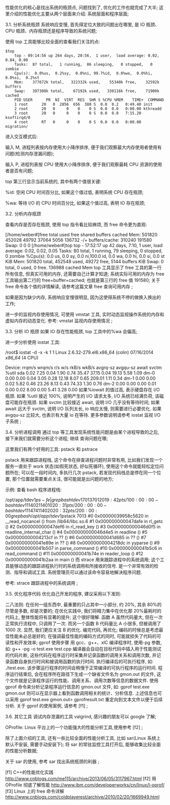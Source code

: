 
性能优化的核心是找出系统的瓶颈点, 问题找到了, 优化的工作也就完成了大半;  这里介绍的性能优化主要从两个层面来介绍: 系统层面和程序层面;

3.1. 分析系统瓶颈
系统响应变慢, 首先得定位大致的问题出在哪里, 是 IO 瓶颈、CPU 瓶颈、内存瓶颈还是程序导致的系统问题;

使用 top 工具能够比较全面的查看我们关注的点:

```
$top
    top - 09:14:56 up 264 days, 20:56,  1 user,  load average: 0.02, 0.04, 0.00
    Tasks:  87 total,   1 running,  86 sleeping,   0 stopped,   0 zombie
    Cpu(s):  0.0%us,  0.2%sy,  0.0%ni, 99.7%id,  0.0%wa,  0.0%hi,  0.0%si,  0.2%st
    Mem:    377672k total,   322332k used,    55340k free,    32592k buffers
    Swap:   397308k total,    67192k used,   330116k free,    71900k cached
    PID USER      PR  NI  VIRT  RES  SHR S %CPU %MEM    TIME+  COMMAND
    1 root      20   0  2856  656  388 S  0.0  0.2   0:49.40 init
    2 root      20   0     0    0    0 S  0.0  0.0   0:00.00 kthreadd
    3 root      20   0     0    0    0 S  0.0  0.0   7:15.20 ksoftirqd/0
    4 root      RT   0     0    0    0 S  0.0  0.0   0:00.00 migration/
```

进入交互模式后:

输入 M, 进程列表按内存使用大小降序排序, 便于我们观察最大内存使用者使用有问题(检测内存泄漏问题);

输入 P, 进程列表按 CPU 使用大小降序排序, 便于我们观察最耗 CPU 资源的使用者是否有问题;

top 第三行显示当前系统的, 其中有两个值很关键:

%id: 空闲 CPU 时间百分比, 如果这个值过低, 表明系统 CPU 存在瓶颈;

%wa: 等待 I/O 的 CPU 时间百分比, 如果这个值过高, 表明 IO 存在瓶颈;

3.2. 分析内存瓶颈

查看内存是否存在瓶颈, 使用 top 指令看比较麻烦, 而 free 命令更为直观:

[/home/weber#]free
             total       used       free     shared    buffers     cached
Mem:        501820     452028      49792      37064       5056     136732
-/+ buffers/cache:     310240     191580
Swap:            0          0          0
[/home/weber#]top
top - 17:52:17 up 42 days,  7:10,  1 user,  load average: 0.02, 0.02, 0.05
Tasks:  80 total,   1 running,  79 sleeping,   0 stopped,   0 zombie
%Cpu(s):  0.0 us,  0.0 sy,  0.0 ni,100.0 id,  0.0 wa,  0.0 hi,  0.0 si,  0.0 st
KiB Mem:    501820 total,   452548 used,    49272 free,     5144 buffers
KiB Swap:        0 total,        0 used,        0 free.   136988 cached Mem
top 工具显示了 free 工具的第一行所有信息, 但真实可用的内存, 还需要自己计算才知道; 系统实际可用的内存为 free 工具输出第二行的 free+buffer+cached; 也就是第三行的 free 值 191580; 关于 free 命令各个值的详情解读, 请参考这篇文章 free 查询可用内存 ;

如果是因为缺少内存, 系统响应变慢很明显, 因为这使得系统不停的做换入换出的工作;

进一步的监视内存使用情况, 可使用 vmstat 工具, 实时动态监视操作系统的内存和虚拟内存的动态变化.  参考:  vmstat 监视内存使用情况 ;

3.3. 分析 IO 瓶颈
如果 IO 存在性能瓶颈, top 工具中的%wa 会偏高;

进一步分析使用 iostat 工具:

/root$ iostat -d -x -k 1 1
Linux 2.6.32-279.el6.x86_64 (colin)   07/16/2014      _x86_64_        (4 CPU)

Device:         rrqm/s   wrqm/s     r/s     w/s    rkB/s    wkB/s avgrq-sz avgqu-sz   await  svctm  %util
sda               0.02     7.25    0.04    1.90     0.74    35.47    37.15     0.04   19.13   5.58   1.09
dm-0              0.00     0.00    0.04    3.05     0.28    12.18     8.07     0.65  209.01   1.11   0.34
dm-1              0.00     0.00    0.02    5.82     0.46    23.26     8.13     0.43   74.33   1.30   0.76
dm-2              0.00     0.00    0.00    0.01     0.00     0.02     8.00     0.00    5.41   3.28   0.00
如果%iowait 的值过高, 表示硬盘存在 I/O 瓶颈.
如果 %util 接近 100%, 说明产生的 I/O 请求太多, I/O 系统已经满负荷, 该磁盘可能存在瓶颈.
如果 svctm 比较接近 await, 说明 I/O 几乎没有等待时间;
如果 await 远大于 svctm, 说明 I/O 队列太长, io 响应太慢, 则需要进行必要优化.
如果 avgqu-sz 比较大, 也表示有大量 io 在等待.
更多参数说明请参考 iostat 监视 I/O 子系统 ;

3.4. 分析进程调用
通过 top 等工具发现系统性能问题是由某个进程导致的之后, 接下来我们就需要分析这个进程; 继续 查询问题在哪;

这里我们有两个好用的工具:  pstack 和 pstrace

pstack 用来跟踪进程栈, 这个命令在排查进程问题时非常有用, 比如我们发现一个服务一直处于 work 状态(如假死状态, 好似死循环), 使用这个命令就能轻松定位问题所在; 可以在一段时间内, 多执行几次 pstack, 若发现代码栈总是停在同一个位置, 那个位置就需要重点关注, 很可能就是出问题的地方;

示例: 查看 bash 程序进程栈:

/opt/app/tdev1$ps -fe| grep bash
tdev1   7013  7012  0 19:42 pts/1    00:00:00 -bash
tdev1  11402 11401  0 20:31 pts/2    00:00:00 -bash
tdev1  11474 11402  0 20:32 pts/2    00:00:00 grep bash
/opt/app/tdev1$pstack 7013
#0  0x00000039958c5620 in __read_nocancel () from /lib64/libc.so.6
#1  0x000000000047dafe in rl_getc ()
#2  0x000000000047def6 in rl_read_key ()
#3  0x000000000046d0f5 in readline_internal_char ()
#4  0x000000000046d4e5 in readline ()
#5  0x00000000004213cf in ?? ()
#6  0x000000000041d685 in ?? ()
#7  0x000000000041e89e in ?? ()
#8  0x00000000004218dc in yyparse ()
#9  0x000000000041b507 in parse_command ()
#10 0x000000000041b5c6 in read_command ()
#11 0x000000000041b74e in reader_loop ()
#12 0x000000000041b2aa in main ()
而 strace 用来跟踪进程中的系统调用; 这个工具能够动态的跟踪进程执行时的系统调用和所接收的信号. 是一个非常有效的检测、指导和调试工具. 系统管理员可以通过该命令容易地解决程序问题.

参考:  strace 跟踪进程中的系统调用 ;

3.5. 优化程序代码
优化自己开发的程序, 建议采用以下准则:

二八法则: 在任何一组东西中, 最重要的只占其中一小部分, 约 20%, 其余 80%的尽管是多数, 却是次要的; 在优化实践中, 我们将精力集中在优化那 20%最耗时的代码上, 整体性能将有显著的提升; 这个很好理解. 函数 A 虽然代码量大, 但在一次正常执行流程中, 只调用了一次. 而另一个函数 B 代码量比 A 小很多, 但被调用了 1000 次. 显然, 我们更应关注 B 的优化.
编完代码, 再优化; 编码的时候总是考虑最佳性能未必总是好的; 在强调最佳性能的编码方式的同时, 可能就损失了代码的可读性和开发效率;
gprof 使用步骤
用 gcc、g++、xlC 编译程序时, 使用-pg 参数, 如: g++ -pg -o test.exe test.cpp 编译器会自动在目标代码中插入用于性能测试的代码片断, 这些代码在程序运行时采集并记录函数的调用关系和调用次数, 并记录函数自身执行时间和被调用函数的执行时间.
执行编译后的可执行程序, 如: ./test.exe. 该步骤运行程序的时间会稍慢于正常编译的可执行程序的运行时间. 程序运行结束后, 会在程序所在路径下生成一个缺省文件名为 gmon.out 的文件, 这个文件就是记录程序运行的性能、调用关系、调用次数等信息的数据文件.
使用 gprof 命令来分析记录程序运行信息的 gmon.out 文件, 如: gprof test.exe gmon.out 则可以在显示器上看到函数调用相关的统计、分析信息. 上述信息也可以采用 gprof test.exe gmon.out> gprofresult.txt 重定向到文本文件以便于后续分析.
关于 gprof 的使用案例, 请参考 [f1] ;

3.6. 其它工具
调试内存泄漏的工具 valgrind, 感兴趣的朋友可以 google 了解;

OProfile: Linux 平台上的一个功能强大的性能分析工具,使用参考 [f2] ;

除了上面介绍的工具, 还有一些比较全面的性能分析工具, 比如 sar(Linux 系统上默认不安装, 需要手动安装下);  将 sar 的常驻监控工具打开后, 能够收集比较全面的性能分析数据;

关于 sar 的使用, 参考 sar 找出系统瓶颈的利器 ;

[f1]	C++的性能优化实践 http://www.cnblogs.com/me115/archive/2013/06/05/3117967.html
[f2]	用 OProfile 彻底了解性能 http://www.ibm.com/developerworks/cn/linux/l-oprof/
[f3]	Linux 上的 free 命令详解 http://www.cnblogs.com/coldplayerest/archive/2010/02/20/1669949.html
